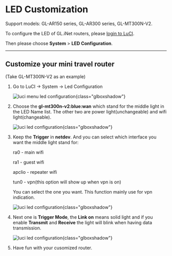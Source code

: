 # LED Customization
 
Support models: GL-AR150 series, GL-AR300 series, GL-MT300N-V2.

To configure the LED of GL.iNet routers, please [login to LuCI](../what_is_luci/).

Then please choose **System** > **LED Configuration**.

---

## Customize your mini travel router

(Take GL-MT300N-V2 as an example)

1. Go to LuCI -> System -> Led Configuration

    ![luci menu led configuration](https://static.gl-inet.com/docs/en/3/tutorials/led_configuration/config1.png){class="glboxshadow"}

2. Choose the **gl-mt300n-v2:blue:wan** which stand for the middle light in the LED Name list. The other two are power light(unchangeable) and wifi light(changeable).

    ![luci led configuration](https://static.gl-inet.com/docs/en/3/tutorials/led_configuration/config2.png){class="glboxshadow"}

3. Keep the **Trigger** in **netdev**. And you can select which interface you want the middle light stand for: 

    ra0 - main wifi

    ra1 - guest wifi 

    apclio - repeater wifi

    tun0 - vpn(this option will show up when vpn is on) 

    You can select the one you want. This function mainly use for vpn indication.

    ![luci led configuration](https://static.gl-inet.com/docs/en/3/tutorials/led_configuration/config3.png){class="glboxshadow"}

4. Next one is **Trigger Mode**, the **Link on** means solid light and if you enable **Transmit** and **Receive** the light will blink when having data transmission.

    ![luci led configuration](https://static.gl-inet.com/docs/en/3/tutorials/led_configuration/config4.png){class="glboxshadow"}

5. Have fun with your cusomized router.

